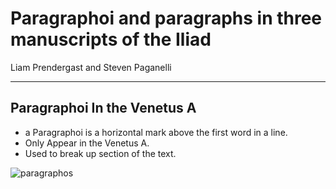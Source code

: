 # Paragraphoi and paragraphs in three manuscripts of the Iliad

Liam Prendergast and Steven Paganelli

---

## Paragraphoi In the Venetus A

- a Paragraphoi is a horizontal mark above the first word in a line. 
- Only Appear in the Venetus A.
- Used to break up section of the text.

![paragraphos](https://github.com/cjschu17/hcil-21/blob/master/parag.jpg)
